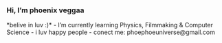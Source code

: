 <h3> Hi, I’m phoenix veggaa </h3>
*belive in luv :)*
- I’m currently learning Physics, Filmmaking & Computer Science
- i luv happy people
- conect me: phoephoeuniverse@gmail.com
<!---
phoenix-veggaa/phoenix-veggaa is a ✨ special ✨ repository because its `README.md` (this file) appears on your GitHub profile.
You can click the Preview link to take a look at your changes.
--->
